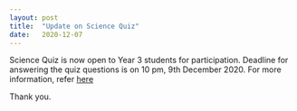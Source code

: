 ```yaml
---
layout: post
title:  "Update on Science Quiz"
date:   2020-12-07
---
```



Science Quiz is now open to Year 3 students for participation. Deadline for answering the quiz questions is on 10 pm, 9th December 2020. For more information, refer [here](https://vsw2020.site/gallery/)

Thank you.
